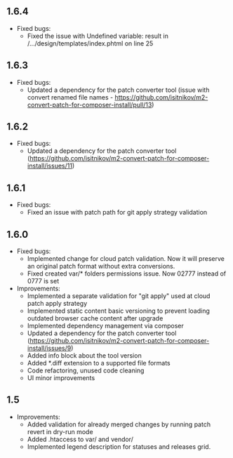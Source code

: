 1.6.4
-----
* Fixed bugs:
    * Fixed the issue with Undefined variable: result in /.../design/templates/index.phtml on line 25

1.6.3
-----
* Fixed bugs:
    * Updated a dependency for the patch converter tool (issue with convert renamed file names - https://github.com/isitnikov/m2-convert-patch-for-composer-install/pull/13)

1.6.2
-----
* Fixed bugs:
    * Updated a dependency for the patch converter tool (https://github.com/isitnikov/m2-convert-patch-for-composer-install/issues/11)

1.6.1
-----
* Fixed bugs:
    * Fixed an issue with patch path for git apply strategy validation

1.6.0
-----
* Fixed bugs:
    * Implemented change for cloud patch validation. Now it will preserve an original patch format without extra conversions.
    * Fixed created var/* folders permissions issue. Now 02777 instead of 0777 is set
* Improvements:
    * Implemented a separate validation for "git apply" used at cloud patch apply strategy
    * Implemented static content basic versioning to prevent loading outdated browser cache content after upgrade
    * Implemented dependency management via composer
    * Updated a dependency for the patch converter tool (https://github.com/isitnikov/m2-convert-patch-for-composer-install/issues/9)
    * Added info block about the tool version
    * Added *.diff extension to a supported file formats
    * Code refactoring, unused code cleaning
    * UI minor improvements

1.5
-----
* Improvements:
    * Added validation for already merged changes by running patch revert in dry-run mode
    * Added .htaccess to var/ and vendor/
    * Implemented legend description for statuses and releases grid.
